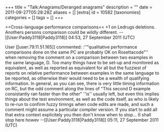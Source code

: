 +++
title = "Talk:Anagrams/Deranged anagrams"
description = ""
date = 2011-09-27T05:28:28Z
aliases = []
[extra]
id = 10582
[taxonomies]
categories = []
tags = []
+++

==Cross-language performance comparisons==
+1 on Ledrugs deletions. Anothers persons comparison could be wildly different. --[[User:Paddy3118|Paddy3118]] 04:53, 27 September 2011 (UTC)

User [[user:79.11.51.165]] commented: 
:''"qualitative performance comparisons done on the same PC are probably OK on Rosettacode"''
when removing the comment on a comparison between two examples in the same language, D. Too many things have to be set-up and monitored as equivalent, as well as reported as equivalent for all but the fuzziest of reports on relative performance between examples in the same language to be reported, as otherwise their would need to be a wealth of qualifying information. In general, as you can see, there is very little timing information on RC, but the odd comment along the lines of "This second D example consistantly ran faster than the other" ''is'' usually left, but even this implies things about the test environment, as well as the code itself, as who is likely to re-run to confirm fuzzy timings when code edits are made, and such a comment might assume a particular compiler version. If you start to add all that extra context explicitely you then don't know when to stop... (I shall stop here howev
--[[User:Paddy3118|Paddy3118]] 05:11, 27 September 2011 (UTC)
